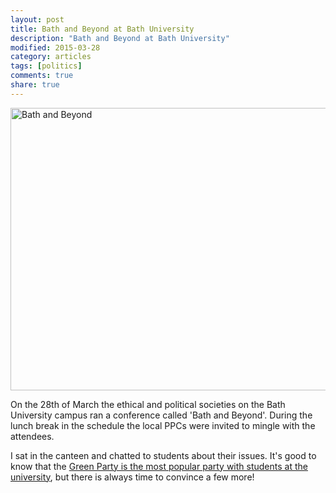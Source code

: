 ```yaml
---
layout: post
title: Bath and Beyond at Bath University
description: "Bath and Beyond at Bath University"
modified: 2015-03-28
category: articles
tags: [politics]
comments: true
share: true
---
```


<a href="https://www.flickr.com/photos/dominic_tristram/16786346267" title="Bath and Beyond by Dominic Tristram, on Flickr"><img src="https://farm9.staticflickr.com/8712/16786346267_2e76059813_z.jpg" width="640" height="452" alt="Bath and Beyond"></a>

On the 28th of March the ethical and political societies on the Bath University campus
ran a conference called 'Bath and Beyond'. During the lunch break in the schedule the
local PPCs were invited to mingle with the attendees.

I sat in the canteen and chatted to students about their issues. It's good to know that
the <a href="https://bathimpactblog.wordpress.com/2015/03/03/greens-come-out-top-in-bath-uni-poll-but-tories-come-close-second/">
Green Party is the most popular party with students at the university</a>, but there
is always time to convince a few more!








